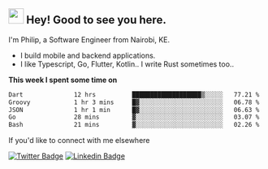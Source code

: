<h2><img src="https://slackmojis.com/emojis/3643-cool-doge/download" width="30"/> Hey! Good to see you here.</h2>

<p>I'm Philip, a Software Engineer from Nairobi, KE. 

- I build mobile and backend applications.
- I like Typescript, Go, Flutter, Kotlin.. I write Rust sometimes too..</p>

**This week I spent some time on**
<!--START_SECTION:waka-->

```txt
Dart              12 hrs          ███████████████████▒░░░░░   77.21 %
Groovy            1 hr 3 mins     █▓░░░░░░░░░░░░░░░░░░░░░░░   06.78 %
JSON              1 hr 1 min      █▓░░░░░░░░░░░░░░░░░░░░░░░   06.63 %
Go                28 mins         ▓░░░░░░░░░░░░░░░░░░░░░░░░   03.07 %
Bash              21 mins         ▓░░░░░░░░░░░░░░░░░░░░░░░░   02.26 %
```

<!--END_SECTION:waka-->

If you'd like to connect with me elsewhere

[![Twitter Badge](https://img.shields.io/badge/-Twitter-1ca0f1?style=flat-square&labelColor=1ca0f1&logo=twitter&logoColor=white&link=https://twitter.com/_diogorodrigues)](https://twitter.com/kimathiphil)  [![Linkedin Badge](https://img.shields.io/badge/-LinkedIn-blue?style=flat-square&logo=Linkedin&logoColor=white&link=https://www.linkedin.com/in/philip-kimathi-2604a9114/)](https://www.linkedin.com/in/philip-kimathi-2604a9114/)
